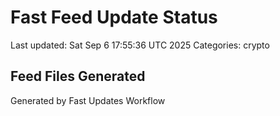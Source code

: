 # Fast Feed Update Status
Last updated: Sat Sep  6 17:55:36 UTC 2025
Categories: crypto

## Feed Files Generated

Generated by Fast Updates Workflow
